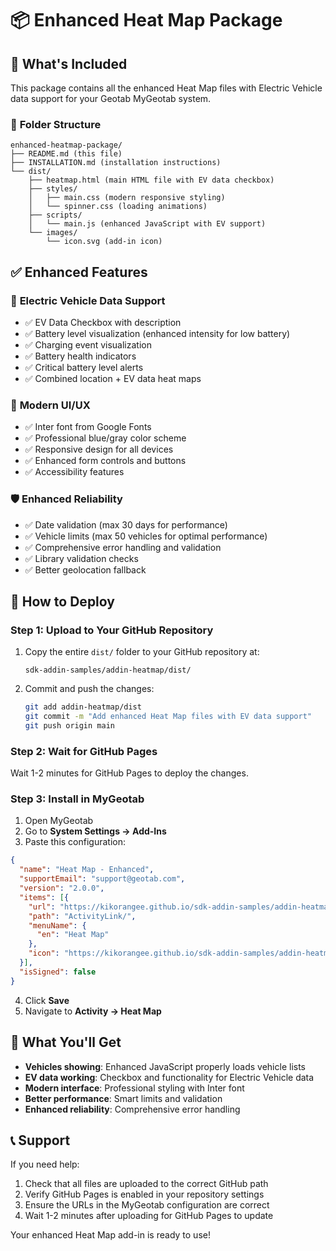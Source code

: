 # 📦 Enhanced Heat Map Package

## 🎯 **What's Included**

This package contains all the enhanced Heat Map files with Electric Vehicle data support for your Geotab MyGeotab system.

### 📁 **Folder Structure**
```
enhanced-heatmap-package/
├── README.md (this file)
├── INSTALLATION.md (installation instructions)
└── dist/
    ├── heatmap.html (main HTML file with EV data checkbox)
    ├── styles/
    │   ├── main.css (modern responsive styling)
    │   └── spinner.css (loading animations)
    ├── scripts/
    │   └── main.js (enhanced JavaScript with EV support)
    └── images/
        └── icon.svg (add-in icon)
```

## ✅ **Enhanced Features**

### 🔋 **Electric Vehicle Data Support**
- ✅ EV Data Checkbox with description
- ✅ Battery level visualization (enhanced intensity for low battery)
- ✅ Charging event visualization
- ✅ Battery health indicators
- ✅ Critical battery level alerts
- ✅ Combined location + EV data heat maps

### 🎨 **Modern UI/UX**
- ✅ Inter font from Google Fonts
- ✅ Professional blue/gray color scheme
- ✅ Responsive design for all devices
- ✅ Enhanced form controls and buttons
- ✅ Accessibility features

### 🛡️ **Enhanced Reliability**
- ✅ Date validation (max 30 days for performance)
- ✅ Vehicle limits (max 50 vehicles for optimal performance)
- ✅ Comprehensive error handling and validation
- ✅ Library validation checks
- ✅ Better geolocation fallback

## 🚀 **How to Deploy**

### **Step 1: Upload to Your GitHub Repository**
1. Copy the entire `dist/` folder to your GitHub repository at:
   ```
   sdk-addin-samples/addin-heatmap/dist/
   ```

2. Commit and push the changes:
   ```bash
   git add addin-heatmap/dist
   git commit -m "Add enhanced Heat Map files with EV data support"
   git push origin main
   ```

### **Step 2: Wait for GitHub Pages**
Wait 1-2 minutes for GitHub Pages to deploy the changes.

### **Step 3: Install in MyGeotab**
1. Open MyGeotab
2. Go to **System Settings → Add-Ins**
3. Paste this configuration:

```json
{
  "name": "Heat Map - Enhanced",
  "supportEmail": "support@geotab.com",
  "version": "2.0.0",
  "items": [{
    "url": "https://kikorangee.github.io/sdk-addin-samples/addin-heatmap/dist/heatmap.html",
    "path": "ActivityLink/",
    "menuName": {
      "en": "Heat Map"
    },
    "icon": "https://kikorangee.github.io/sdk-addin-samples/addin-heatmap/dist/images/icon.svg"
  }],
  "isSigned": false
}
```

4. Click **Save**
5. Navigate to **Activity → Heat Map**

## 🎉 **What You'll Get**

- **Vehicles showing**: Enhanced JavaScript properly loads vehicle lists
- **EV data working**: Checkbox and functionality for Electric Vehicle data
- **Modern interface**: Professional styling with Inter font
- **Better performance**: Smart limits and validation
- **Enhanced reliability**: Comprehensive error handling

## 📞 **Support**

If you need help:
1. Check that all files are uploaded to the correct GitHub path
2. Verify GitHub Pages is enabled in your repository settings
3. Ensure the URLs in the MyGeotab configuration are correct
4. Wait 1-2 minutes after uploading for GitHub Pages to update

Your enhanced Heat Map add-in is ready to use!
